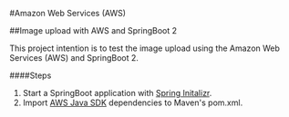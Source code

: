 #Amazon Web Services (AWS) 

##Image upload with AWS and SpringBoot 2

This project intention is to test the image upload using the Amazon Web Services (AWS) and SpringBoot 2. 

####Steps
  1. Start a SpringBoot application with [Spring Initalizr](https://start.spring.io/).
  2. Import [AWS Java SDK](https://mvnrepository.com/artifact/com.amazonaws/aws-java-sdk) dependencies to Maven's pom.xml. 


